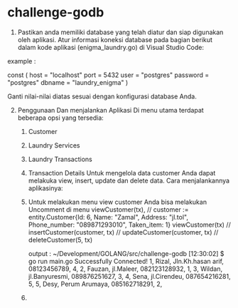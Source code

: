 # challenge-godb

1. Pastikan anda memiliki database yang telah diatur dan siap digunakan oleh aplikasi. Atur informasi koneksi database pada bagian berikut dalam kode aplikasi (enigma_laundry.go) di Visual Studio Code:

example :

const (
	host     = "localhost"
	port     = 5432
	user     = "postgres"
	password = "postgres"
	dbname   = "laundry_enigma"
)

Ganti nilai-nilai diatas sesuai dengan konfigurasi database Anda.

2. Penggunaan Dan menjalankan Aplikasi
Di menu utama terdapat beberapa opsi yang tersedia:
    1. Customer
    2. Laundry Services
    3. Laundry Transactions
    4. Transaction Details
Untuk mengelola data customer Anda dapat melakuka view, insert, update dan delete data. Cara menjalankannya aplikasinya:
    1. Untuk melakukan menu view customer Anda bisa melakukan Uncomment di menu viewCustomer(tx),
       // customer := entity.Customer{Id: 6, Name: "Zamal", Address: "jl.tol", Phone_number: "089871293010", Taken_item: 1}
	     viewCustomer(tx)
	     // insertCustomer(customer, tx)
	     // updateCustomer(customer, tx)
	     // deleteCustomer(5, tx)

       output :
        ~/Development/GOLANG/src/challenge-godb [12:30:02]
          $ go run main.go
          Successfully Connected!
           1, Rizal, Jln.Kh.hasan arif, 08123456789, 4,
           2, Fauzan, jl.Maleer, 082123128932, 1,
           3, Wildan, jl.Banyuresmi, 089876251627, 3,
           4, Sena, jl.Cirendeu, 087654216281, 5,
           5, Desy, Perum Arumaya, 085162718291, 2,

    2. 
  






